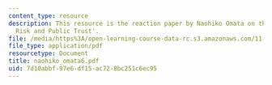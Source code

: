 ```yaml
---
content_type: resource
description: This resource is the reaction paper by Naohiko Omata on the topic 'Transboundary
  Risk and Public Trust'.
file: /media/https%3A/open-learning-course-data-rc.s3.amazonaws.com/11-941-disaster-vulnerability-and-resilience-spring-2005/7d10abbf97e6df15ac728bc251c6ec95_naohiko_omata6.pdf
file_type: application/pdf
resourcetype: Document
title: naohiko_omata6.pdf
uid: 7d10abbf-97e6-df15-ac72-8bc251c6ec95
---
```

